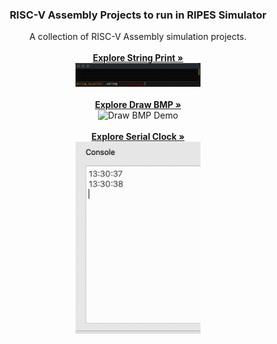 <h3 align="center">RISC-V Assembly Projects to run in RIPES Simulator</h3>

<p align="center">
  A collection of RISC-V Assembly simulation projects.
  <br /><br />

  <a href="https://github.com/yusufkenaroglu/Ripes-String-Print">
    <strong>Explore String Print »</strong>
  </a>
  <br />
  <img src="https://github.com/yusufkenaroglu/Ripes-String-Print/blob/419326845eb61fd8c4afdb4ef530a5521bdb6d6b/img/Ripes-String-Print-Welcome.gif" alt="String Print Demo" width="200">
  <br /><br />

  <a href="https://github.com/yusufkenaroglu/Ripes-Draw-BMP">
    <strong>Explore Draw BMP »</strong>
  </a>
  <br />
  <img src="https://github.com/yusufkenaroglu/Ripes-Draw-BMP/blob/0c4d05b84de8b0e34038e36bf994b5b0cfbae416/img/Ripes-Draw-BMP-Welcome.gif" alt="Draw BMP Demo" width="200">
  <br /><br />

  <a href="https://github.com/yusufkenaroglu/Ripes-Serial-Clock">
    <strong>Explore Serial Clock »</strong>
  </a>
  <br />
  <img src="https://github.com/yusufkenaroglu/Ripes-Serial-Clock/blob/4044ea24f867643991b6b1f47d5f3b16d9911b53/img/Ripes-Serial-Clock.gif" alt="Serial Clock Demo" width="200">
</p>
